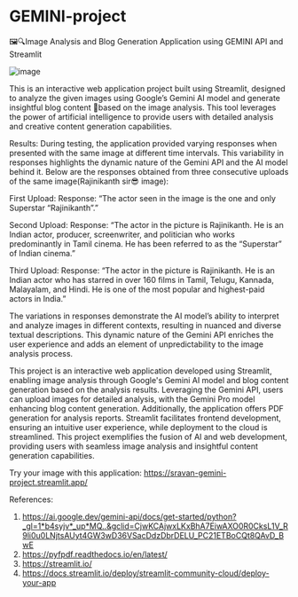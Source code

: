 # GEMINI-project
🖼️🔍Image Analysis and Blog Generation Application using GEMINI API and Streamlit

![image](https://github.com/sravankumar-mode/GEMINI-project/assets/66415776/2e355ac6-95b7-4fc8-9003-03a6a36b1d71)

This is an interactive web application project built using Streamlit, designed to analyze the given images using Google’s Gemini AI model and generate insightful blog content 📝based on the image analysis. This tool leverages the power of artificial intelligence to provide users with detailed analysis and creative content generation capabilities.

Results:
During testing, the application provided varying responses when presented with the same image at different time intervals. This variability in responses highlights the dynamic nature of the Gemini API and the AI model behind it. Below are the responses obtained from three consecutive uploads of the same image(Rajinikanth sir😎 image):

First Upload:
Response: “The actor seen in the image is the one and only Superstar “Rajinikanth”.”

Second Upload:
Response: “The actor in the picture is Rajinikanth. He is an Indian actor, producer, screenwriter, and politician who works predominantly in Tamil cinema. He has been referred to as the “Superstar” of Indian cinema.”

Third Upload:
Response: “The actor in the picture is Rajinikanth. He is an Indian actor who has starred in over 160 films in Tamil, Telugu, Kannada, Malayalam, and Hindi. He is one of the most popular and highest-paid actors in India.”

The variations in responses demonstrate the AI model’s ability to interpret and analyze images in different contexts, resulting in nuanced and diverse textual descriptions. This dynamic nature of the Gemini API enriches the user experience and adds an element of unpredictability to the image analysis process.

This project is an interactive web application developed using Streamlit, enabling image analysis through Google's Gemini AI model and blog content generation based on the analysis results. Leveraging the Gemini API, users can upload images for detailed analysis, with the Gemini Pro model enhancing blog content generation. Additionally, the application offers PDF generation for analysis reports. Streamlit facilitates frontend development, ensuring an intuitive user experience, while deployment to the cloud is streamlined. This project exemplifies the fusion of AI and web development, providing users with seamless image analysis and insightful content generation capabilities.

Try your image with this application: https://sravan-gemini-project.streamlit.app/

References: 
1. https://ai.google.dev/gemini-api/docs/get-started/python?_gl=1*b4syjv*_up*MQ..&gclid=CjwKCAjwxLKxBhA7EiwAXO0R0CksL1V_R9li0u0LNjtsAUyt4GW3wD36VSacDdzDbrDELU_PC21ETBoCQt8QAvD_BwE
2. https://pyfpdf.readthedocs.io/en/latest/
3. https://streamlit.io/
4. https://docs.streamlit.io/deploy/streamlit-community-cloud/deploy-your-app
